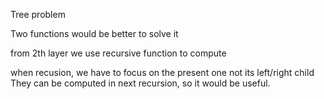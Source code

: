 Tree problem

Two functions would be better to solve it 

from 2th layer we use recursive function to compute

when recusion, we have to focus on the present one not its left/right child
They can be computed in next recursion, so it would be useful.
